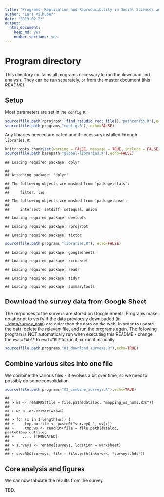 ```yaml
---
title: "Programs: Replication and Reproducibility in Social Sciences and Statistics: Context, Concerns, and Concrete Measures"
author: "Lars Vilhuber"
date: "2019-02-22"
output: 
  html_document: 
    keep_md: yes
    number_sections: yes
---
```



# Program directory
This directory contains all programs necessary to run the download and analysis. They can be run separately, or from the master document (this README). 

## Setup
Most parameters are set in the `config.R`:

```r
source(file.path(rprojroot::find_rstudio_root_file(),"pathconfig.R"),echo=FALSE)
source(file.path(programs,"config.R"), echo=FALSE)
```

Any libraries needed are called and if necessary installed through `libraries.R`:


```r
knitr::opts_chunk$set(warning = FALSE, message = TRUE, include = FALSE)
source(file.path(basepath,"global-libraries.R"),echo=FALSE)
```

```
## Loading required package: dplyr
```

```
## 
## Attaching package: 'dplyr'
```

```
## The following objects are masked from 'package:stats':
## 
##     filter, lag
```

```
## The following objects are masked from 'package:base':
## 
##     intersect, setdiff, setequal, union
```

```
## Loading required package: devtools
```

```
## Loading required package: rprojroot
```

```
## Loading required package: tictoc
```

```r
source(file.path(programs,"libraries.R"), echo=FALSE)
```

```
## Loading required package: googlesheets
```

```
## Loading required package: rcrossref
```

```
## Loading required package: readr
```

```
## Loading required package: tidyr
```

```
## Loading required package: summarytools
```



## Download the survey data from Google Sheet
The responses to the surveys are stored on Google Sheets. Programs make no attempt to verify if the data previously downloaded (in [../data/survey_data](../data/survey_data)) are older than the data on the web. In order to update the data, delete the relevant file, and run the programs again. The following program is NOT automatically run when executing this README - change the `eval=FALSE` to `eval=TRUE` to run it, or run it manually.


```r
source(file.path(programs,"01_download_surveys.R"),echo=TRUE)
```

## Combine various sites into one file
We combine the various files - it evolves a bit over time, so we need to possibly do some consolidation.


```r
source(file.path(programs,"02_combine_surveys.R"),echo=TRUE)
```

```
## 
## > ws <- readRDS(file = file.path(dataloc, "mapping_ws_nums.Rds"))
## 
## > ws <- as.vector(ws$ws)
## 
## > for (x in 1:length(ws)) {
## +     tmp.outfile <- paste0("surveyQ_", ws[x])
## +     tmp.ws <- readRDS(file = file.path(dataloc, paste0(tmp.outfile, 
## +    .... [TRUNCATED] 
## 
## > surveys <- rename(surveys, location = worksheet)
## 
## > saveRDS(surveys, file = file.path(interwrk, "surveys.Rds"))
```



## Core analysis and figures
We can now tabulate the results from the survey.

TBD.


